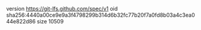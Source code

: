 version https://git-lfs.github.com/spec/v1
oid sha256:4440a00ce9e9a3f4798299b314d6b32fc77b20f7a0fd8b03a4c3ea044e822d86
size 10509
